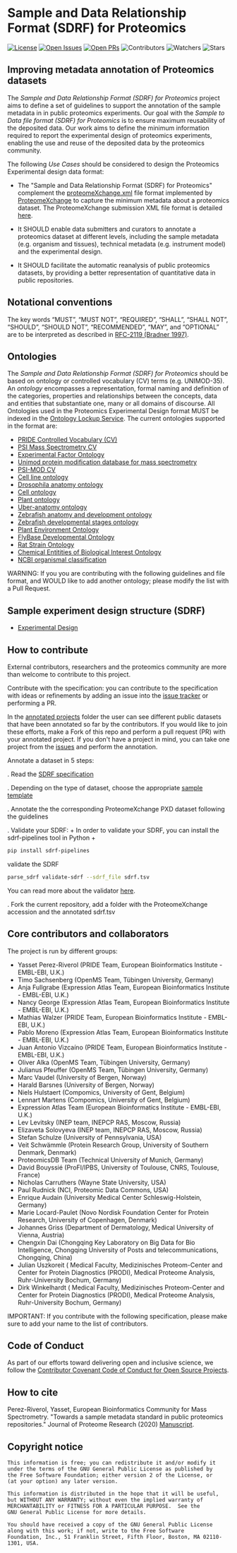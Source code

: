 # Sample and Data Relationship Format (SDRF) for Proteomics

[![License](https://flat.badgen.net/github/license/bigbio/proteomics-metadata-standard)](https://github.com/bigbio/proteomics-metadata-standard/blob/master/LICENSE)
[![Open Issues](https://flat.badgen.net/github/open-issues/HUPO-PSI/mzSpecLib)](https://github.com/bigbio/proteomics-metadata-standard/issues)
[![Open PRs](https://flat.badgen.net/github/open-prs/bigbio/proteomics-metadata-standard)](https://github.com/bigbio/proteomics-metadata-standard/pulls)
![Contributors](https://flat.badgen.net/github/contributors/bigbio/proteomics-metadata-standard)
![Watchers](https://flat.badgen.net/github/watchers/bigbio/proteomics-metadata-standard)
![Stars](https://flat.badgen.net/github/stars/bigbio/proteomics-metadata-standard)

## Improving metadata annotation of Proteomics datasets

The *Sample and Data Relationship Format (SDRF) for Proteomics* project aims to define a set of guidelines to support the annotation of the sample metadata in in public proteomics experiments. Our goal with the *Sample to Data file format (SDRF) for Proteomics* is to ensure maximum reusability of the deposited data. Our work aims to define the minimum information required to report the experimental design of proteomics experiments, enabling the use and reuse of the deposited data by the proteomics community.

The following _Use Cases_ should be considered to design the Proteomics Experimental design data format:

- The "Sample and Data Relationship Format (SDRF) for Proteomics" complement the [proteomeXchange.xml](http://ftp.pride.ebi.ac.uk/pride/resources/schema/proteomexchange/proteomeXchange-1.4.0.xsd) file format implemented by [ProteomeXchange](http://www.proteomexchange.org/) to capture the minimum metadata about a proteomics dataset. The ProteomeXchange submission XML file format is detailed [here](http://www.proteomexchange.org/docs/guidelines_px.pdf).

- It SHOULD enable data submitters and curators to annotate a proteomics dataset at different levels, including the sample metadata (e.g. organism and tissues), technical metadata (e.g. instrument model) and the experimental design.

- It SHOULD facilitate the automatic reanalysis of public proteomics datasets, by providing a better representation of quantitative data in public repositories.

## Notational conventions

The key words “MUST”, “MUST NOT”, “REQUIRED”, “SHALL”, “SHALL NOT”, “SHOULD”, “SHOULD NOT”, “RECOMMENDED”, “MAY”, and “OPTIONAL” are to be interpreted as described in [RFC-2119 (Bradner 1997)](https://www.rfc-archive.org/getrfc?rfc=2119).

## Ontologies

The *Sample and Data Relationship Format (SDRF) for Proteomics* should be based on ontology or controlled vocabulary (CV) terms (e.g. UNIMOD-35). An _ontology_ encompasses a representation, formal naming and definition of the categories, properties and relationships between the concepts, data and entities that substantiate one, many or all domains of discourse. All Ontologies used in the Proteomics Experimental Design format MUST be indexed in the [Ontology Lockup Service](https://www.ebi.ac.uk/ols/index). The current ontologies supported in the format are:

- [PRIDE Controlled Vocabulary (CV)](https://www.ebi.ac.uk/ols/ontologies/pride)
- [PSI Mass Spectrometry CV](https://www.ebi.ac.uk/ols/ontologies/ms)
- [Experimental Factor Ontology](https://www.ebi.ac.uk/ols/ontologies/efo)
- [Unimod protein modification database for mass spectrometry](https://www.ebi.ac.uk/ols/ontologies/unimod)
- [PSI-MOD CV](https://www.ebi.ac.uk/ols/ontologies/mod)
- [Cell line ontology](https://www.ebi.ac.uk/ols/ontologies/clo)
- [Drosophila anatomy ontology](https://www.ebi.ac.uk/ols/ontologies/FBbt)
- [Cell ontology](https://www.ebi.ac.uk/ols/ontologies/cl)
- [Plant ontology](https://www.ebi.ac.uk/ols/ontologies/po)
- [Uber-anatomy ontology](https://www.ebi.ac.uk/ols/ontologies/uberon)
- [Zebrafish anatomy and development ontology](https://www.ebi.ac.uk/ols/ontologies/zfa)
- [Zebrafish developmental stages ontology](https://www.ebi.ac.uk/ols/ontologies/zfs)
- [Plant Environment Ontology](https://www.ebi.ac.uk/ols/ontologies/eo)
- [FlyBase Developmental Ontology](https://www.ebi.ac.uk/ols/ontologies/Fbdv)
- [Rat Strain Ontology](https://www.ebi.ac.uk/ols/ontologies/RS)
- [Chemical Entitities of Biological Interest Ontology](https://www.ebi.ac.uk/ols/ontologies/ChEBI)
- [NCBI organismal classification](https://www.ebi.ac.uk/ols/ontologies/NCBITAXON)

WARNING: If you you are contributing with the following guidelines and file format, and WOULD like to add another ontology; please modify the list with a Pull Request.


## Sample experiment design structure (SDRF)

 - [Experimental Design](https://github.com/bigbio/proteomics-metadata-standard/tree/master/sample-metadata)

## How to contribute

External contributors, researchers and the proteomics community are more than welcome to contribute to this project.

Contribute with the specification: you can contribute to the specification with ideas or refinements by adding an issue into the [issue tracker](https://github.com/bigbio/proteomics-metadata-standard/issues) or performing a PR.

In the [annotated projects](https://github.com/bigbio/proteomics-metadata-standard/tree/master/annotated-projects) folder the user can see different public datasets that have been annotated so far by the contributors. If you would like to join these efforts, make a Fork of this repo and perform a pull request (PR) with your annotated project. If you don't have a project in mind, you can take one project from the [issues](https://github.com/bigbio/proteomics-metadata-standard/issues) and perform the annotation.

Annotate a dataset in 5 steps:

. Read the [SDRF specification](https://github.com/bigbio/proteomics-metadata-standard/tree/master/sample-metadata)

. Depending on the type of dataset, choose the appropriate [sample template](https://github.com/bigbio/proteomics-metadata-standard/tree/master/sample-metadata#sdrf-templates)

. Annotate the the corresponding ProteomeXchange PXD dataset following the guidelines

. Validate your SDRF:
+
In order to validate your SDRF, you can install the sdrf-pipelines tool in Python
+
```bash
pip install sdrf-pipelines
```
validate the SDRF

```bash
parse_sdrf validate-sdrf --sdrf_file sdrf.tsv
```

You can read more about the validator [here](https://github.com/bigbio/sdrf-pipelines).

. Fork the current repository, add a folder with the ProteomeXchange accession and the annotated sdrf.tsv

## Core contributors and collaborators

The project is run by different groups:

- Yasset Perez-Riverol (PRIDE Team, European Bioinformatics Institute - EMBL-EBI, U.K.)
- Timo Sachsenberg (OpenMS Team, Tübingen University, Germany)
- Anja Fullgrabe (Expression Atlas Team, European Bioinformatics Institute - EMBL-EBI, U.K.)
- Nancy George (Expression Atlas Team, European Bioinformatics Institute - EMBL-EBI, U.K.)
- Mathias Walzer (PRIDE Team, European Bioinformatics Institute - EMBL-EBI, U.K.)
- Pablo Moreno (Expression Atlas Team, European Bioinformatics Institute - EMBL-EBI, U.K.)
- Juan Antonio Vizcaíno (PRIDE Team, European Bioinformatics Institute - EMBL-EBI, U.K.)
- Oliver Alka (OpenMS Team, Tübingen University, Germany)
- Julianus Pfeuffer (OpenMS Team, Tübingen University, Germany)
- Marc Vaudel (University of Bergen, Norway)
- Harald Barsnes (University of Bergen, Norway)
- Niels Hulstaert (Compomics, University of Gent, Belgium)
- Lennart Martens (Compomics, University of Gent, Belgium)
- Expression Atlas Team (European Bioinformatics Institute - EMBL-EBI, U.K.)
- Lev Levitsky (INEP team, INEPCP RAS, Moscow, Russia)
- Elizaveta Solovyeva (INEP team, INEPCP RAS, Moscow, Russia)
- Stefan Schulze (University of Pennsylvania, USA)
- Veit Schwämmle (Protein Research Group, University of Southern Denmark, Denmark)
- ProteomicsDB Team (Technical University of Munich, Germany)
- David Bouyssié (ProFI/IPBS, University of Toulouse, CNRS, Toulouse, France)
- Nicholas Carruthers (Wayne State University, USA)
- Paul Rudnick (NCI, Proteomic Data Commons, USA)
- Enrique Audain (University Medical Center Schleswig-Holstein, Germany)
- Marie Locard-Paulet (Novo Nordisk Foundation Center for Protein Research, University of Copenhagen, Denmark)
- Johannes Griss (Department of Dermatology, Medical University of Vienna, Austria)
- Chengxin Dai (Chongqing Key Laboratory on Big Data for Bio Intelligence, Chongqing University of Posts and telecommunications, Chongqing, China)
- Julian Uszkoreit ( Medical Faculty, Medizinisches Proteom-Center and Center for Protein Diagnostics (PRODI), Medical Proteome Analysis, Ruhr-University Bochum, Germany)
- Dirk Winkelhardt ( Medical Faculty, Medizinisches Proteom-Center and Center for Protein Diagnostics (PRODI), Medical Proteome Analysis, Ruhr-University Bochum, Germany)

IMPORTANT: If you contribute with the following specification, please make sure to add your name to the list of contributors.

## Code of Conduct

As part of our efforts toward delivering open and inclusive science, we follow the [Contributor Covenant Code of Conduct for Open Source Projects](https://www.contributor-covenant.org/version/2/0/code_of_conduct/).

## How to cite

Perez-Riverol, Yasset, European Bioinformatics Community for Mass Spectrometry. "Towards a sample metadata standard in public proteomics repositories." Journal of Proteome Research (2020) [Manuscript](https://pubs.acs.org/doi/abs/10.1021/acs.jproteome.0c00376).

## Copyright notice


    This information is free; you can redistribute it and/or modify it
    under the terms of the GNU General Public License as published by
    the Free Software Foundation; either version 2 of the License, or
    (at your option) any later version.

    This information is distributed in the hope that it will be useful,
    but WITHOUT ANY WARRANTY; without even the implied warranty of
    MERCHANTABILITY or FITNESS FOR A PARTICULAR PURPOSE.  See the
    GNU General Public License for more details.

    You should have received a copy of the GNU General Public License
    along with this work; if not, write to the Free Software
    Foundation, Inc., 51 Franklin Street, Fifth Floor, Boston, MA 02110-1301, USA.
